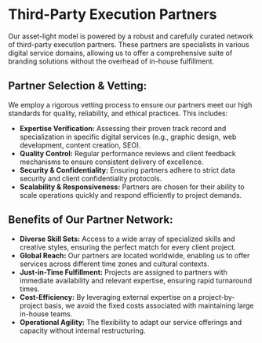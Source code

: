 # Third-Party Execution Partners

Our asset-light model is powered by a robust and carefully curated network of third-party execution partners. These partners are specialists in various digital service domains, allowing us to offer a comprehensive suite of branding solutions without the overhead of in-house fulfillment.

## Partner Selection & Vetting:

We employ a rigorous vetting process to ensure our partners meet our high standards for quality, reliability, and ethical practices. This includes:

*   **Expertise Verification:** Assessing their proven track record and specialization in specific digital services (e.g., graphic design, web development, content creation, SEO).
*   **Quality Control:** Regular performance reviews and client feedback mechanisms to ensure consistent delivery of excellence.
*   **Security & Confidentiality:** Ensuring partners adhere to strict data security and client confidentiality protocols.
*   **Scalability & Responsiveness:** Partners are chosen for their ability to scale operations quickly and respond efficiently to project demands.

## Benefits of Our Partner Network:

*   **Diverse Skill Sets:** Access to a wide array of specialized skills and creative styles, ensuring the perfect match for every client project.
*   **Global Reach:** Our partners are located worldwide, enabling us to offer services across different time zones and cultural contexts.
*   **Just-in-Time Fulfillment:** Projects are assigned to partners with immediate availability and relevant expertise, ensuring rapid turnaround times.
*   **Cost-Efficiency:** By leveraging external expertise on a project-by-project basis, we avoid the fixed costs associated with maintaining large in-house teams.
*   **Operational Agility:** The flexibility to adapt our service offerings and capacity without internal restructuring.